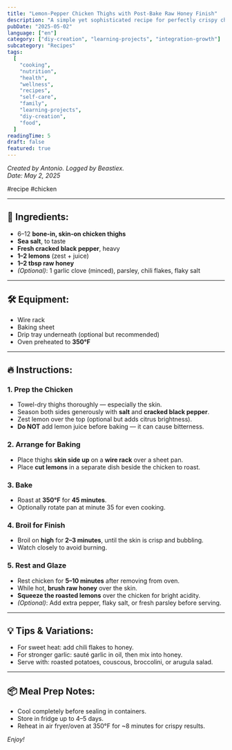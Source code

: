 ```yaml
---
title: "Lemon-Pepper Chicken Thighs with Post-Bake Raw Honey Finish"
description: "A simple yet sophisticated recipe for perfectly crispy chicken thighs with a bright citrus finish and sweet honey glaze."
pubDate: "2025-05-02"
language: ["en"]
category: ["diy-creation", "learning-projects", "integration-growth"]
subcategory: "Recipes"
tags:
  [
    "cooking",
    "nutrition",
    "health",
    "wellness",
    "recipes",
    "self-care",
    "family",
    "learning-projects",
    "diy-creation",
    "food",
  ]
readingTime: 5
draft: false
featured: true
---
```


_Created by Antonio. Logged by Beastiex._  
_Date: May 2, 2025_

#recipe #chicken

---

## 🥩 Ingredients:

- 6–12 **bone-in, skin-on chicken thighs**
- **Sea salt**, to taste
- **Fresh cracked black pepper**, heavy
- **1–2 lemons** (zest + juice)
- **1–2 tbsp raw honey**
- _(Optional)_: 1 garlic clove (minced), parsley, chili flakes, flaky salt

---

## 🛠️ Equipment:

- Wire rack
- Baking sheet
- Drip tray underneath (optional but recommended)
- Oven preheated to **350°F**

---

## 🔥 Instructions:

### 1. **Prep the Chicken**

- Towel-dry thighs thoroughly — especially the skin.
- Season both sides generously with **salt** and **cracked black pepper**.
- Zest lemon over the top (optional but adds citrus brightness).
- **Do NOT** add lemon juice before baking — it can cause bitterness.

### 2. **Arrange for Baking**

- Place thighs **skin side up** on a **wire rack** over a sheet pan.
- Place **cut lemons** in a separate dish beside the chicken to roast.

### 3. **Bake**

- Roast at **350°F** for **45 minutes**.
- Optionally rotate pan at minute 35 for even cooking.

### 4. **Broil for Finish**

- Broil on **high** for **2–3 minutes**, until the skin is crisp and bubbling.
- Watch closely to avoid burning.

### 5. **Rest and Glaze**

- Rest chicken for **5–10 minutes** after removing from oven.
- While hot, **brush raw honey** over the skin.
- **Squeeze the roasted lemons** over the chicken for bright acidity.
- _(Optional)_: Add extra pepper, flaky salt, or fresh parsley before serving.

---

## 💡 Tips & Variations:

- For sweet heat: add chili flakes to honey.
- For stronger garlic: sauté garlic in oil, then mix into honey.
- Serve with: roasted potatoes, couscous, broccolini, or arugula salad.

---

## 📦 Meal Prep Notes:

- Cool completely before sealing in containers.
- Store in fridge up to 4–5 days.
- Reheat in air fryer/oven at 350°F for ~8 minutes for crispy results.

_Enjoy!_
